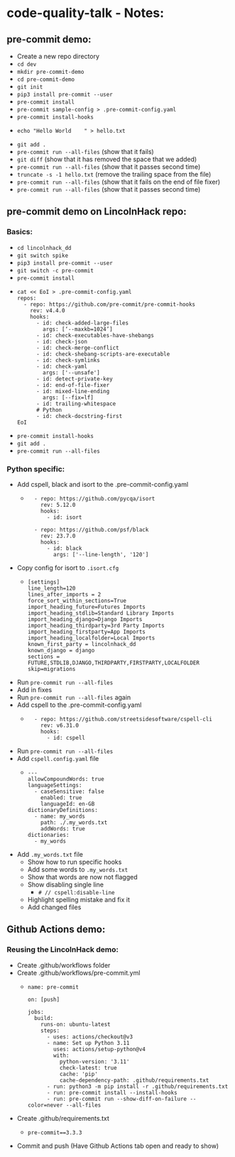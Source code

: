 # code-quality-talk - Notes:

## pre-commit demo:

- Create a new repo directory
- `cd dev`
- `mkdir pre-commit-demo`
- `cd pre-commit-demo`
- `git init`
- `pip3 install pre-commit --user`
- `pre-commit install`
- `pre-commit sample-config > .pre-commit-config.yaml`
- `pre-commit install-hooks`
- ```
  echo "Hello World    " > hello.txt
  ```
- `git add .`
- `pre-commit run --all-files`  (show that it fails)
- `git diff`                    (show that it has removed the space that we added)
- `pre-commit run --all-files`  (show that it passes second time)
- `truncate -s -1 hello.txt`    (remove the trailing space from the file)
- `pre-commit run --all-files`  (show that it fails on the end of file fixer)
- `pre-commit run --all-files`  (show that it passes second time)


## pre-commit demo on LincolnHack repo:

### Basics:

- `cd lincolnhack_dd`
- `git switch spike`
- `pip3 install pre-commit --user`
- `git switch -c pre-commit`
- `pre-commit install`
- ```
  cat << EoI > .pre-commit-config.yaml
  repos:
    - repo: https://github.com/pre-commit/pre-commit-hooks
      rev: v4.4.0
      hooks:
        - id: check-added-large-files
          args: [‘--maxkb=1024’]
        - id: check-executables-have-shebangs
        - id: check-json
        - id: check-merge-conflict
        - id: check-shebang-scripts-are-executable
        - id: check-symlinks
        - id: check-yaml
          args: ['--unsafe']
        - id: detect-private-key
        - id: end-of-file-fixer
        - id: mixed-line-ending
          args: [--fix=lf]
        - id: trailing-whitespace
        # Python
        - id: check-docstring-first
  EoI
  ```
- `pre-commit install-hooks`
- `git add .`
- `pre-commit run --all-files`

### Python specific:

- Add cspell, black and isort to the .pre-commit-config.yaml
  - ```
      - repo: https://github.com/pycqa/isort
        rev: 5.12.0
        hooks:
          - id: isort

      - repo: https://github.com/psf/black
        rev: 23.7.0
        hooks:
          - id: black
            args: ['--line-length', '120']
    ```
- Copy config for isort to `.isort.cfg`
  - ```
    [settings]
    line_length=120
    lines_after_imports = 2
    force_sort_within_sections=True
    import_heading_future=Futures Imports
    import_heading_stdlib=Standard Library Imports
    import_heading_django=Django Imports
    import_heading_thirdparty=3rd Party Imports
    import_heading_firstparty=App Imports
    import_heading_localfolder=Local Imports
    known_first_party = lincolnhack_dd
    known_django = django
    sections = FUTURE,STDLIB,DJANGO,THIRDPARTY,FIRSTPARTY,LOCALFOLDER
    skip=migrations
    ```
- Run `pre-commit run --all-files`
- Add in fixes
- Run `pre-commit run --all-files` again
- Add cspell to the .pre-commit-config.yaml
  - ```
      - repo: https://github.com/streetsidesoftware/cspell-cli
        rev: v6.31.0
        hooks:
          - id: cspell
    ```
- Run `pre-commit run --all-files`
- Add `cspell.config.yaml` file
  - ```
    ---
    allowCompoundWords: true
    languageSettings:
      - caseSensitive: false
        enabled: true
        languageId: en-GB
    dictionaryDefinitions:
      - name: my_words
        path: ./.my_words.txt
        addWords: true
    dictionaries:
      - my_words
    ```
- Add `.my_words.txt` file
  - Show how to run specific hooks
  - Add some words to `.my_words.txt`
  - Show that words are now not flagged
  - Show disabling single line
    - `# // cspell:disable-line`
  - Highlight spelling mistake and fix it
  - Add changed files


## Github Actions demo:

### Reusing the LincolnHack demo:

- Create .github/workflows folder
- Create .github/workflows/pre-commit.yml
  - ```
    name: pre-commit

    on: [push]

    jobs:
      build:
        runs-on: ubuntu-latest
        steps:
          - uses: actions/checkout@v3
          - name: Set up Python 3.11
            uses: actions/setup-python@v4
            with:
              python-version: '3.11'
              check-latest: true
              cache: 'pip'
              cache-dependency-path: .github/requirements.txt
          - run: python3 -m pip install -r .github/requirements.txt
          - run: pre-commit install --install-hooks
          - run: pre-commit run --show-diff-on-failure --color=never --all-files
    ```
- Create .github/requirements.txt
  - ```
    pre-commit==3.3.3
    ```
- Commit and push (Have Github Actions tab open and ready to show)
